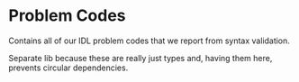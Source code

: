 # Problem Codes

Contains all of our IDL problem codes that we report from syntax validation.

Separate lib because these are really just types and, having them here, prevents circular dependencies.
